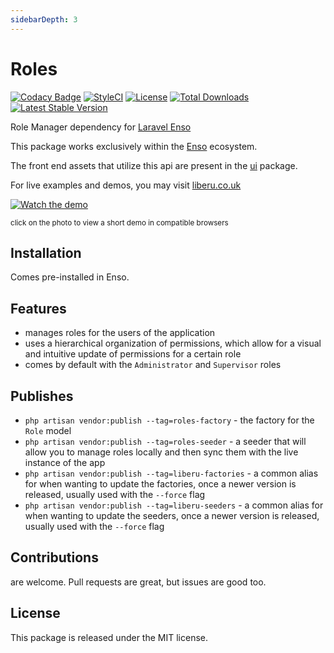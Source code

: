 ```yaml
---
sidebarDepth: 3
---
```


# Roles

[![Codacy Badge](https://api.codacy.com/project/badge/Grade/bd4373f8222b4bcb81c08148404909c9)](https://www.codacy.com/app/laravel-liberu/roles?utm_source=github.com&amp;utm_medium=referral&amp;utm_content=laravel-liberu/roles&amp;utm_campaign=Badge_Grade)
[![StyleCI](https://github.styleci.io/repos/94814370/shield?branch=master)](https://github.styleci.io/repos/94814370)
[![License](https://poser.pugx.org/laravel-liberu/roles/license)](https://packagist.org/packages/laravel-liberu/roles)
[![Total Downloads](https://poser.pugx.org/laravel-liberu/roles/downloads)](https://packagist.org/packages/laravel-liberu/roles)
[![Latest Stable Version](https://poser.pugx.org/laravel-liberu/roles/version)](https://packagist.org/packages/laravel-liberu/roles)

Role Manager dependency for [Laravel Enso](https://github.com/laravel-liberu/Enso)

This package works exclusively within the [Enso](https://github.com/laravel-liberu/Enso) ecosystem.

The front end assets that utilize this api are present in the [ui](https://github.com/liberu-ui/ui) package.

For live examples and demos, you may visit [liberu.co.uk](https://www.liberu.co.uk)

[![Watch the demo](https://laravel-liberu.github.io/roles/screenshots/bulma_021_thumb.png)](https://laravel-liberu.github.io/roles/videos/bulma_demo_01.webm)

<sup>click on the photo to view a short demo in compatible browsers</sup>

## Installation

Comes pre-installed in Enso.

## Features

- manages roles for the users of the application
- uses a hierarchical organization of permissions, which allow for a visual and intuitive update of permissions for a certain role
- comes by default with the `Administrator` and `Supervisor` roles

## Publishes

- `php artisan vendor:publish --tag=roles-factory` - the factory for the `Role` model
- `php artisan vendor:publish --tag=roles-seeder` - a seeder that will allow you to manage roles locally and then sync them with the live instance of the app
- `php artisan vendor:publish --tag=liberu-factories` - a common alias for when wanting to update the factories,
once a newer version is released, usually used with the `--force` flag
- `php artisan vendor:publish --tag=liberu-seeders` - a common alias for when wanting to update the seeders,
once a newer version is released, usually used with the `--force` flag

## Contributions

are welcome. Pull requests are great, but issues are good too.

## License

This package is released under the MIT license.
